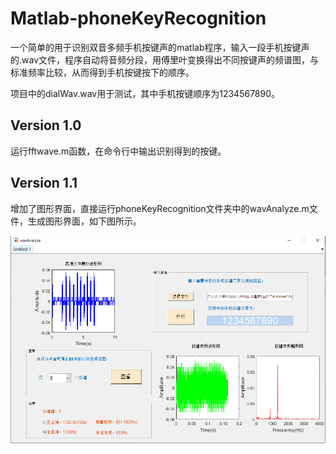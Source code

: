 # Matlab-phoneKeyRecognition

一个简单的用于识别双音多频手机按键声的matlab程序，输入一段手机按键声的.wav文件，程序自动将音频分段，用傅里叶变换得出不同按键声的频谱图，与标准频率比较，从而得到手机按键按下的顺序。

项目中的dialWav.wav用于测试，其中手机按键顺序为1234567890。


## Version 1.0

运行fftwave.m函数，在命令行中输出识别得到的按键。

## Version 1.1

增加了图形界面，直接运行phoneKeyRecognition文件夹中的wavAnalyze.m文件，生成图形界面，如下图所示。

![Matlab GUI](https://github.com/ChengsongXiong/Matlab-phoneKeyRecognition/blob/version1.1/wave.PNG)

